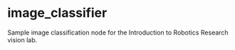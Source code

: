 # image_classifier
Sample image classification node for the Introduction to Robotics Research vision lab.
